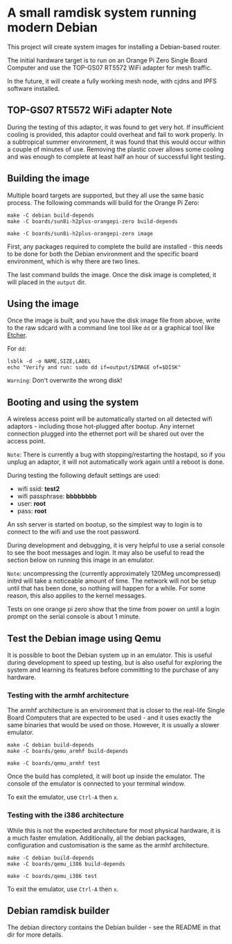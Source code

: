 A small ramdisk system running modern Debian
============================================

This project will create system images for installing a Debian-based
router.

The initial hardware target is to run on an Orange Pi Zero Single Board
Computer and use the TOP-GS07 RT5572 WiFi adapter for mesh traffic.

In the future, it will create a fully working mesh node, with cjdns
and IPFS software installed.

TOP-GS07 RT5572 WiFi adapter Note
---------------------------------

During the testing of this adaptor, it was found to get very hot.  If
insufficient cooling is provided, this adaptor could overheat and fail
to work properly.  In a subtropical summer environment, it was found
that this would occur within a couple of minutes of use.  Removing the
plastic cover allows some cooling and was enough to complete at least
half an hour of successful light testing.

Building the image
------------------

Multiple board targets are supported, but they all use the same basic
process.  The following commands will build for the Orange Pi Zero:

    make -C debian build-depends
    make -C boards/sun8i-h2plus-orangepi-zero build-depends

    make -C boards/sun8i-h2plus-orangepi-zero image

First, any packages required to complete the build are installed -
this needs to be done for both the Debian environment and the specific
board environment, which is why there are two lines.

The last command builds the image.  Once the disk image is completed,
it will placed in the `output` dir.

Using the image
---------------

Once the image is built, and you have the disk image file from above,
write to the raw sdcard with a command line tool like `dd` or a
graphical tool like [Etcher](https://etcher.io).

For `dd`:

    lsblk -d -o NAME,SIZE,LABEL
    echo "Verify and run: sudo dd if=output/$IMAGE of=$DISK"

`Warning`: Don't overwrite the wrong disk!

Booting and using the system
----------------------------

A wireless access point will be automatically started on all detected
wifi adaptors - including those hot-plugged after bootup.  Any internet
connection plugged into the ethernet port will be shared out over the
access point.

`Note`: There is currently a bug with stopping/restarting the hostapd,
so if you unplug an adaptor, it will not automatically work again until
a reboot is done.

During testing the following default settings are used:

* wifi ssid: **test2**
* wifi passphrase: **bbbbbbbb**
* user: **root**
* pass: **root**

An ssh server is started on bootup, so the simplest way to login is to
connect to the wifi and use the root password.

During development and debugging, it is very helpful to use a serial
console to see the boot messages and login.  It may also be useful
to read the section below on running this image in an emulator.

`Note`: uncompressing the (currently approximately 120Meg uncompressed) initrd
will take a noticeable amount of time.  The network will not be setup until
that has been done, so nothing will happen for a while.  For some reason, this
also applies to the kernel messages.

Tests on one orange pi zero show that the time from power on until a login
prompt on the serial console is about 1 minute.


Test the Debian image using Qemu
--------------------------------

It is possible to boot the Debian system up in an emulator.  This is
useful during development to speed up testing, but is also useful for
exploring the system and learning its features before committing to the
purchase of any hardware.

### Testing with the armhf architecture

The armhf architecture is an environment that is closer to the real-life
Single Board Computers that are expected to be used - and it uses exactly
the same binaries that would be used on those.  However, it is usually
a slower emulator.

    make -C debian build-depends
    make -C boards/qemu_armhf build-depends

    make -C boards/qemu_armhf test

Once the build has completed, it will boot up inside the emulator.  The
console of the emulator is connected to your terminal window.

To exit the emulator, use `Ctrl-A` then `x`.

### Testing with the i386 architecture

While this is not the expected architecture for most physical hardware,
it is a much faster emulation.  Additionally, all the debian packages,
configuration and customisation is the same as the armhf architecture.

    make -C debian build-depends
    make -C boards/qemu_i386 build-depends

    make -C boards/qemu_i386 test

To exit the emulator, use `Ctrl-A` then `x`.

Debian ramdisk builder
----------------------

The debian directory contains the Debian builder - see the README in
that dir for more details.
